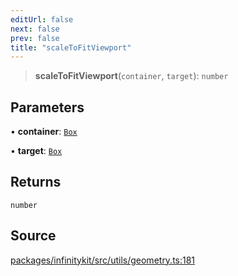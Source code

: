 ```yaml
---
editUrl: false
next: false
prev: false
title: "scaleToFitViewport"
---
```


> **scaleToFitViewport**(`container`, `target`): `number`

## Parameters

• **container**: [`Box`](../type-aliases/Box.md)

• **target**: [`Box`](../type-aliases/Box.md)

## Returns

`number`

## Source

[packages/infinitykit/src/utils/geometry.ts:181](https://github.com/nodenogg-in/alpha-p2p/blob/1896b55/packages/infinitykit/src/utils/geometry.ts#L181)
